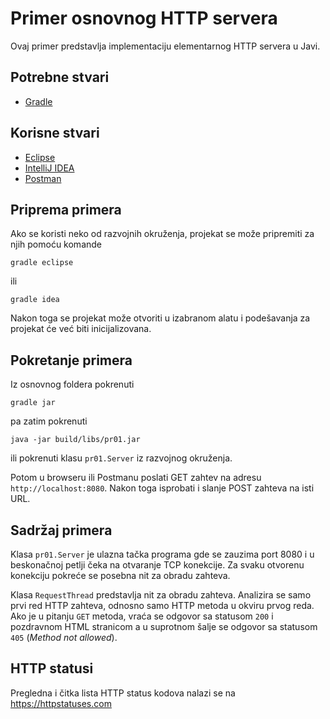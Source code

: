 # Primer osnovnog HTTP servera

Ovaj primer predstavlja implementaciju elementarnog HTTP servera u Javi.

## Potrebne stvari

* [Gradle](https://gradle.org)

## Korisne stvari

* [Eclipse](https://www.eclipse.org)
* [IntelliJ IDEA](https://www.jetbrains.com/idea/)
* [Postman](https://www.getpostman.com)

## Priprema primera

Ako se koristi neko od razvojnih okruženja, projekat se može pripremiti za njih pomoću komande

`gradle eclipse`

ili 

`gradle idea`

Nakon toga se projekat može otvoriti u izabranom alatu i podešavanja za projekat će već biti inicijalizovana.

## Pokretanje primera

Iz osnovnog foldera pokrenuti

`gradle jar`

pa zatim pokrenuti

`java -jar build/libs/pr01.jar`

ili pokrenuti klasu `pr01.Server` iz razvojnog okruženja.

Potom u browseru ili Postmanu poslati GET zahtev na adresu `http://localhost:8080`. Nakon toga isprobati i slanje POST 
zahteva na isti URL.

## Sadržaj primera

Klasa `pr01.Server` je ulazna tačka programa gde se zauzima port 8080 i u beskonačnoj petlji čeka na otvaranje TCP 
konekcije. Za svaku otvorenu konekciju pokreće se posebna nit za obradu zahteva. 

Klasa `RequestThread` predstavlja nit za obradu zahteva. Analizira se samo prvi red HTTP zahteva, odnosno samo 
HTTP metoda u okviru prvog reda. Ako je u pitanju `GET` metoda, vraća se odgovor sa statusom `200` i pozdravnom HTML 
stranicom a u suprotnom šalje se odgovor sa statusom `405` (*Method not allowed*).

## HTTP statusi

Pregledna i čitka lista HTTP status kodova nalazi se na https://httpstatuses.com 
